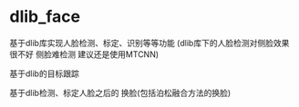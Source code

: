 # dlib_face
基于dlib库实现人脸检测、标定、识别等等功能
(dlib库下的人脸检测对侧脸效果很不好  侧脸难检测 建议还是使用MTCNN)

基于dlib的目标跟踪

基于dlib检测、标定人脸之后的 换脸(包括泊松融合方法的换脸)
